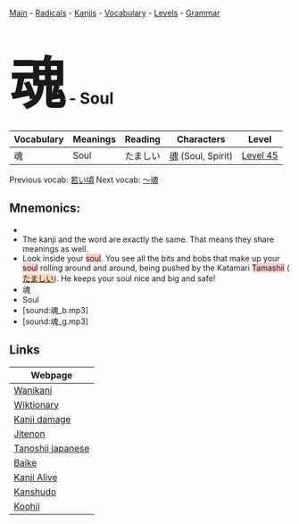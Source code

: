 <style> bigfont {font-size: 100px}</style>
[Main](../README.md) -
[Radicals](../radicals.md) -
[Kanjis](../kanjis.md) -
[Vocabulary](../vocabulary.md) -
[Levels](../levels.md) -
[Grammar](../grammar.md)
# <bigfont> 魂</bigfont> - Soul 

| Vocabulary | Meanings | Reading | Characters | Level |
| --- | --- | --- | --- | --- |
| 魂 | Soul | たましい |  [魂](../kanjis/魂.md) (Soul, Spirit) | [Level 45](../levels/wk_level45.md) |

Previous vocab: [若い頃](若い頃.md) Next vocab: [〜魂](〜魂.md) 

## Mnemonics:

* 
* The kanji and the word are exactly the same. That means they share meanings as well.
* Look inside your <span style="background-color:#ffcccb"> soul</span>. You see all the bits and bobs that make up your <span style="background-color:#ffcccb"> soul</span> rolling around and around, being pushed by the Katamari <span style="background-color:#ffcccb"> Tamashii</span> (<span style="background-color:#fed8b1"> [たましい](https://jisho.org/search/たましい)</span>). He keeps your soul nice and big and safe!
* 魂
* Soul
* [sound:魂_b.mp3]
* [sound:魂_g.mp3]


## Links 

| Webpage |
| --- |
| [Wanikani          ](https://www.wanikani.com/kanji/魂) |
| [Wiktionary        ](https://en.wiktionary.org/wiki/魂) |
| [Kanji damage      ](http://www.kanjidamage.com/kanji/search?utf8=✓&q=魂) |
| [Jitenon           ](https://jitenon.com/kanji/魂) |
| [Tanoshii japanese ](https://www.tanoshiijapanese.com/dictionary/kanji.cfm?k=魂) |
| [Baike             ](https://baike.baidu.com/item/魂) |
| [Kanji Alive       ](https://app.kanjialive.com/魂) |
| [Kanshudo          ](https://www.kanshudo.com/searchmn?q=魂) |
| [Koohii            ](https://kanji.koohii.com/study/kanji/魂) |
